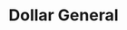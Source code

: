 ---
title: "Dollar General"
url: /opelika/dollar-general-north-uniroyal-road/
shop: variety store
---